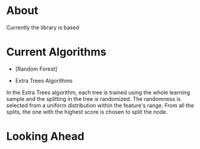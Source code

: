 # About
Currently the library is based 

# Current Algorithms
* [Random Forest]

* Extra Trees Algorithms

In the Extra Trees algorithm, each tree is trained using the whole learning sample and the splitting in the tree is randomized. The randomness is selected from a uniform distribution within the feature's range. From all the splits, the one with the highest score is chosen to split the node. 

# Looking Ahead




[^Random Forest]: https://en.wikipedia.org/wiki/Random_forest#ExtraTrees
